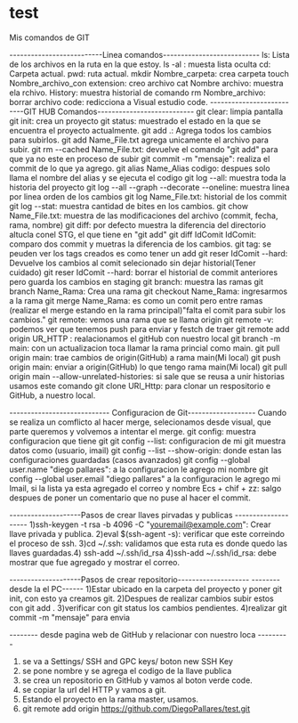 # test
Mis comandos de GIT

--------------------------Linea comandos---------------------------
ls: Lista de los archivos en la ruta en la que estoy.
ls -al : muesta lista oculta
cd: Carpeta actual.
pwd: ruta actual.
mkdir Nombre_carpeta: crea carpeta
touch Nombre_archivo_con extension: creo archivo
cat Nombre archivo: muestra ela rchivo.
History: muestra historial de comando
rm Nombre_archivo: borrar archivo
code: redicciona a Visual estudio code.
--------------------------GIT HUB Comandos---------------------------
git clear: limpia pantalla
git init: crea un proyecto
git status: muestrado el estado en la que se encuentra el proyecto actualmente.
git add .: Agrega todos los cambios para subirlos.
git add Name_File.txt agrega unicamente el archivo para subir.
git rm --cached Name_File.txt: devuelve el comando "git add" para que ya no este en proceso de subir
git commit -m "mensaje": realiza el commit de lo que ya agrego.
git alias Name_Alias codigo: despues solo llama el nombre del alias y se ejecuta el codigo
git log --all: muestra toda la historia del proyecto
git log --all --graph --decorate --oneline: muestra linea por linea orden de los cambios
git log Name_File.txt: historial de los commit 
git log --stat: muestra cantidad de bites en los cambios.
git chow Name_File.txt: muestra de las modificaciones del archivo (commit, fecha, rama, nombre)
git diff: por defecto muestra la diferencia del directorio altucla conel STG, el que tiene en "git add"
git diff IdComit IdComit: comparo dos commit y muetras la diferencia de los cambios.
git tag: se peuden ver los  tags creados es como tener un add 
git reser IdComit --hard: Devuelve los cambios al comit selecionado sin dejar historial(Tener cuidado)
git reser IdComit --hard: borrar el historial de commit anteriores pero guarda los cambios en staging
git branch: muestra las ramas
git branch Name_Rama: Crea una rama
git checkout Name_Rama: ingresarmos a la rama
git merge Name_Rama: es como un comit pero entre ramas (realizar el merge estando en la rama principal)"falta el comit para subir los cambios."
git remote: vemos una rama que se llama origin
git remote -v: podemos ver que tenemos push para enviar y festch de traer
git remote add origin UR_HTTP : realacionamos el gitHub con nuestro local
git branch -m main: con un actualizacion toca llamar la rama princial como main.
git pull origin main: trae cambios de origin(GitHub) a rama main(Mi local)
git push origin main: enviar a origin(GitHub) lo que tengo rama main(Mi local)
git pull origin main --allow-unrelated-histories: si sale que se reusa a unir historias usamos este comando
git clone URl_Http: para clonar un respositorio e GitHub, a nuestro local.

---------------------------- Configuracion de Git-------------------
Cuando se realiza un comflicto al hacer merge, selecionamos desde visual, que parte queremos y volvemos a intentar el merge.
git config: muestra configuracion que tiene git
git config --list: configuracion de mi git muestra datos como (usuario, imail)
git config --list --show-origin: donde estan las configuraciones guardadas (casos avanzados)
git config --global user.name "diego pallares": a la configuracion le agrego mi nombre
git config --global user.email "diego pallares" a la configuracion le agrego mi Imail, si la lista ya esta agregado el correo y nombre
Ecs + chif + zz: salgo despues de poner un comentario que no puse al hacer el commit.

--------------------Pasos de crear llaves pirvadas y publicas --------------------
1)ssh-keygen -t rsa -b 4096 -C "youremail@example.com": Crear llave privada y publica.
2)eval $(ssh-agent -s): verificar que este correindo el proceso de ssh.
3)cd ~/.ssh: validamos que esta ruta es donde quedo las llaves guardadas.4) ssh-add ~/.ssh/id_rsa
4)ssh-add ~/.ssh/id_rsa: debe mostrar que fue agregado y mostrar el correo.

--------------------Pasos de crear repositorio--------------------
-------- desde la el PC------
1)Estar ubicado en la carpeta del proyecto y poner git init, con esto ya creamos git.
2)Despues de realizar cambios subir estos con git add .
3)verificar con git status los cambios pendientes.
4)realizar git commit -m "mensaje" para envia

-------- desde pagina web de GitHub y relacionar con nuestro loca --------- 
1) se va a Settings/ SSH and GPC keys/ boton new SSH Key
2) se pone nombre  y se agrega el codigo de la llave publica
3) se crea un repositorio en GitHub y vamos al boton verde code.
4) se copiar la url del HTTP y vamos a git.
5) Estando el proyecto en la rama master, usamos.
6) git remote add origin https://github.com/DiegoPallares/test.git